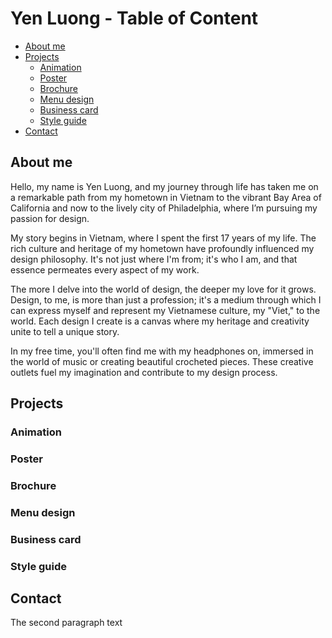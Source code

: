 # Yen Luong - Table of Content

- [About me](#aboutme)
- [Projects](#projects)
    * [Animation](#animation)
    * [Poster](#poster)
    * [Brochure](#brochure)
    * [Menu design](#menu)
    * [Business card](#businesscard)
    * [Style guide](#styleguide)
- [Contact](#contact)

## About me <a id="aboutme"></a>
Hello, my name is Yen Luong, and my journey through life has taken me on a remarkable path from my hometown in Vietnam to the vibrant Bay Area of California and now to the lively city of Philadelphia, where I’m pursuing my passion for design. 

My story begins in Vietnam, where I spent the first 17 years of my life. The rich culture and heritage of my hometown have profoundly influenced my design philosophy. It's not just where I'm from; it's who I am, and that essence permeates every aspect of my work.

The more I delve into the world of design, the deeper my love for it grows. Design, to me, is more than just a profession; it's a medium through which I can express myself and represent my Vietnamese culture, my "Viet," to the world. Each design I create is a canvas where my heritage and creativity unite to tell a unique story.

In my free time, you'll often find me with my headphones on, immersed in the world of music or creating beautiful crocheted pieces. These creative outlets fuel my imagination and contribute to my design process.

## Projects <a id="projects"></a>

### Animation <a id="animation"></a>

### Poster <a id="poster"></a>

### Brochure <a id="brochure"></a>

### Menu design <a id="menu"></a>

### Business card <a id="businesscard"></a>

### Style guide <a id="styleguide"></a>

## Contact <a id="contact"></a>
The second paragraph text



